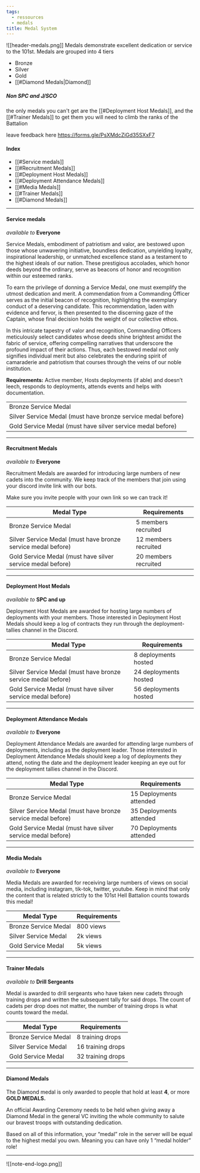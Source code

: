 ```yaml
---
tags:
  - ressources
  - medals
title: Medal System
---
```

![[header-medals.png]]
Medals demonstrate excellent dedication or service to the 101st. Medals are grouped into 4 tiers 
- Bronze 
- Silver 
- Gold 
- [[#Diamond Medals|Diamond]] 

##### **Non SPC and J/SCO**
the only medals you can't get are the [[#Deployment Host Medals]], and the [[#Trainer Medals]] to get them you will need to climb the ranks of the Battalion

leave feedback here https://forms.gle/PsXMdcZiGd35SXxF7
#### Index
- [[#Service medals]]
- [[#Recruitment Medals]]
- [[#Deployment Host Medals]]
- [[#Deployment Attendance Medals]]
- [[#Media Medals]]
- [[#Trainer Medals]]
- [[#Diamond Medals]]
***
#### Service medals

*available to*
**Everyone**

Service Medals, embodiment of patriotism and valor, are bestowed upon those whose unwavering initiative, boundless dedication, unyielding loyalty, inspirational leadership, or unmatched excellence stand as a testament to the highest ideals of our nation. These prestigious accolades, which honor deeds beyond the ordinary, serve as beacons of honor and recognition within our esteemed ranks.

To earn the privilege of donning a Service Medal, one must exemplify the utmost dedication and merit. A commendation from a Commanding Officer serves as the initial beacon of recognition, highlighting the exemplary conduct of a deserving candidate. This recommendation, laden with evidence and fervor, is then presented to the discerning gaze of the Captain, whose final decision holds the weight of our collective ethos.

In this intricate tapestry of valor and recognition, Commanding Officers meticulously select candidates whose deeds shine brightest amidst the fabric of service, offering compelling narratives that underscore the profound impact of their actions. Thus, each bestowed medal not only signifies individual merit but also celebrates the enduring spirit of camaraderie and patriotism that courses through the veins of our noble institution.

**Requirements:** Active member, Hosts deployments (if able) and doesn’t leech, responds to deployments, attends events and helps with documentation.

|                                                              |
| ------------------------------------------------------------ |
| Bronze Service Medal                                         |
| Silver Service Medal (must have bronze service medal before) |
| Gold Service Medal (must have silver service medal before)   |


***
#### Recruitment Medals

*available to*
**Everyone**

Recruitment Medals are awarded for introducing large numbers of new cadets into the community. We keep track of the members that join using your discord invite link with our bots.

Make sure you invite people with your own link so we can track it!

| Medal Type                                                   | Requirements         |
| ------------------------------------------------------------ | -------------------- |
| Bronze Service Medal                                         | 5 members recruited  |
| Silver Service Medal (must have bronze service medal before) | 12 members recruited |
| Gold Service Medal (must have silver service medal before)   | 20 members recruited |
***
#### Deployment Host Medals

*available to*
**SPC and up**

Deployment Host Medals are awarded for hosting large numbers of deployments with your members. Those interested in Deployment Host Medals should keep a log of contracts they run through the deployment-tallies channel in the Discord.

| Medal Type                                                   | Requirements          |
| ------------------------------------------------------------ | --------------------- |
| Bronze Service Medal                                         | 8 deployments hosted  |
| Silver Service Medal (must have bronze service medal before) | 24 deployments hosted |
| Gold Service Medal (must have silver service medal before)   | 56 deployments hosted |
***
#### Deployment Attendance Medals

*available to*
**Everyone**

Deployment Attendance Medals are awarded for attending large numbers of deployments, including as the deployment leader. Those interested in Deployment Attendance Medals should keep a log of deployments they attend, noting the date and the deployment leader keeping an eye out for the deployment tallies channel in the Discord. 

| Medal Type                                                   | Requirements            |
| ------------------------------------------------------------ | ----------------------- |
| Bronze Service Medal                                         | 15 Deployments attended |
| Silver Service Medal (must have bronze service medal before) | 35 Deployments attended |
| Gold Service Medal (must have silver service medal before)   | 70 Deployments attended |

***
#### Media Medals

*available to*
**Everyone**

Media Medals are awarded for receiving large numbers of views on social media, including instagram, tik-tok, twitter, youtube. Keep in mind that only the content that is related strictly to the 101st Hell Battalion counts towards this medal!

| Medal Type           | Requirements |
| -------------------- | ------------ |
| Bronze Service Medal | 800 views    |
| Silver Service Medal | 2k views     |
| Gold Service Medal   | 5k views     |
***
#### Trainer Medals

*available to*
**Drill Sergeants**

Medal is awarded to drill sergeants who have taken new cadets through training drops and written the subsequent tally for said drops. The count of cadets per drop does not matter, the number of training drops is what counts toward the medal.

| Medal Type           | Requirements      |
| -------------------- | ----------------- |
| Bronze Service Medal | 8 training drops  |
| Silver Service Medal | 16 training drops |
| Gold Service Medal   | 32 training drops |

***

#### Diamond Medals
The Diamond medal is only awarded to people that hold at least **4**, or more **GOLD MEDALS.**

An official Awarding Ceremony needs to be held when giving away a Diamond Medal in the general VC inviting the whole community to salute our bravest troops with outstanding dedication.

Based on all of this information, your “medal” role in the server will be equal to the highest medal you own. Meaning you can have only 1 “medal holder” role!

***


![[note-end-logo.png]]